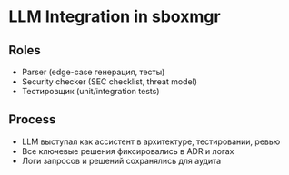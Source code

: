 # LLM Integration in sboxmgr

## Roles
- Parser (edge-case генерация, тесты)
- Security checker (SEC checklist, threat model)
- Тестировщик (unit/integration tests)

## Process
- LLM выступал как ассистент в архитектуре, тестировании, ревью
- Все ключевые решения фиксировались в ADR и логах
- Логи запросов и решений сохранялись для аудита 